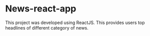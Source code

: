 # News-react-app
 This project was developed using ReactJS. This provides users top headlines of different category of news.
